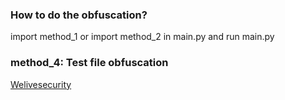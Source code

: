 ### How to do the obfuscation?

import method_1 or import method_2 in main.py
and run main.py

### method_4: Test file obfuscation
[Welivesecurity](https://www.welivesecurity.com/en/eset-research/pernicious-potpourri-python-packages-pypi/)
